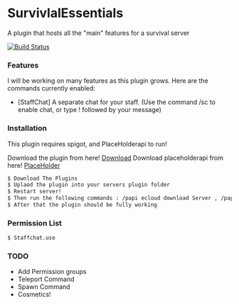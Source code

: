 # SurvivlalEssentials
A plugin that hosts all the "main" features for a survival server

[![Build Status](https://travis-ci.com/Steave0982/SurvivalEssentials.svg?branch=master)](https://travis-ci.com/Steave0982/SurvivalEssentials)

### Features

I will be working on many features as this plugin grows. Here are the commands currently enabled:

* [StaffChat] A separate chat for your staff. (Use the command /sc to enable chat, or type ! followed by your message)

### Installation

This plugin requires spigot, and PlaceHolderapi to run!

Download the plugin from here! [Download] 
Download placeholderapi from here! [PlaceHolder]

```sh
$ Download The Plugins
$ Uplaod the plugin into your servers plugin folder
$ Restart server!
$ Then run the following commands : /papi ecloud download Server , /papi ecloud download Player , /papi reload
$ After that the plugin should be fully working
```

### Permission List

```sh
$ Staffchat.use 
```


### TODO
* Add Permission groups
* Teleport Command
* Spawn Command
* Cosmetics!



[download]: <https://github.com/Steave0982/SurvivalEssentials/releases>
[PlaceHolder]: https://www.spigotmc.org/wiki/placeholderapi-placeholders/
